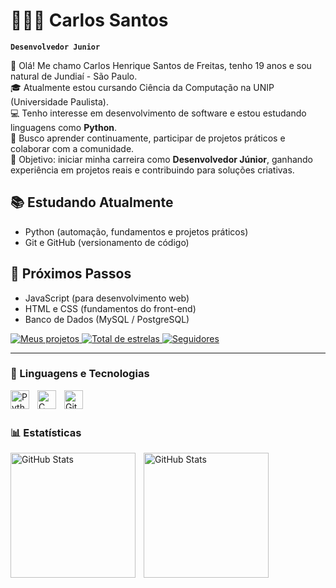 
# 🧑🏻‍💻 Carlos Santos

**`Desenvolvedor Junior`**

👋 Olá! Me chamo Carlos Henrique Santos de Freitas, tenho 19 anos e sou natural de Jundiaí - São Paulo. <br>
🎓 Atualmente estou cursando Ciência da Computação na UNIP (Universidade Paulista). <br>
💻 Tenho interesse em desenvolvimento de software e estou estudando linguagens como **Python**. <br>
🚀 Busco aprender continuamente, participar de projetos práticos e colaborar com a comunidade. <br>
📌 Objetivo: iniciar minha carreira como **Desenvolvedor Júnior**, ganhando experiência em projetos reais e contribuindo para soluções criativas.
## 📚 Estudando Atualmente
- Python (automação, fundamentos e projetos práticos)  
- Git e GitHub (versionamento de código)
## 🚀 Próximos Passos
- JavaScript (para desenvolvimento web)  
- HTML e CSS (fundamentos do front-end)  
- Banco de Dados (MySQL / PostgreSQL)  





<p align="left">
</a> 
    <a href="https://github.com/carlos-santos-devcode?tab=repositories">
        <a href="https://github.com/carlos-santos-devcode?tab=repositories">
        <img
            alt="Meus projetos" 
            title="Meus projetos no Github" 
            src="https://custom-icon-badges.demolab.com/badge/-Projetos-red?style=for-the-badge&logoColor=white&logo=repo"
        />
    </a> 
    <a href="https://github.com/carlos-santos-devcode?tab=repositories&sort=stargazers">
        <img 
            alt="Total de estrelas" 
            title="Total de estrelas GitHub" 
            src="https://custom-icon-badges.demolab.com/github/stars/carlos-devcode?color=55960c&style=for-the-badge&labelColor=488207&logo=star&label=estrelas"
        />
    </a>
    <a href="https://github.com/carlos-santos-devcode?tab=followers">
        <img 
            alt="Seguidores" 
            title="Me siga no GitHub" 
            src="https://custom-icon-badges.demolab.com/github/followers/carlos-santos-devcode?color=236ad3&labelColor=1155ba&style=for-the-badge&logo=github&label=Seguidores&logoColor=white"
        />
    </a>
</p>

---

### 🤖 Linguagens e Tecnologias

<img 
    align="left" 
    alt="Python" 
    title="Python"
    width="30px" 
    style="padding-right: 10px;" 
    src="https://cdn.jsdelivr.net/gh/devicons/devicon@latest/icons/python/python-original.svg" 
/>

 <img 
     align="left" 
    alt="C" 
    title="C"
    width="30px" 
    style="padding-right: 10px;" 
     src="https://cdn.jsdelivr.net/gh/devicons/devicon@latest/icons/aarch64/aarch64-original.svg" 
/>
          
<img 
    align="left" 
    alt="Git" 
    title="Git"
    width="30px" 
    style="padding-right: 10px;" 
    src="https://cdn.jsdelivr.net/gh/devicons/devicon@latest/icons/git/git-original.svg" 
/>

<br/>
<br/>

### 📊 Estatísticas

<p>
  <img 
    align="left" 
    alt="GitHub Stats" 
    height="200" 
    style="padding-right: 10px;" 
    src="https://github-readme-stats.vercel.app/api?username=carlos-santos-devcode&show_icons=true&theme=tokyonight&include_all_commits=true&locale=pt-br" 
  />

<img 
      align="left" 
      alt="GitHub Stats" 
      height="200" 
      src="https://github-readme-stats.vercel.app/api/top-langs/?username=carlos-santos-devcode&theme=tokyonight&layout=compact&custom_title=Tecnologias&langs_count=9" 
  />

</p>
